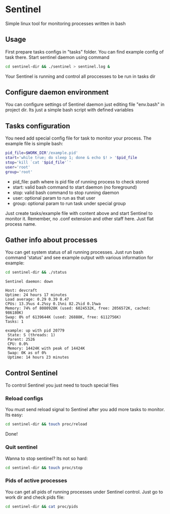 # Sentinel
Simple linux tool for monitoring processes written in bash

## Usage
First prepare tasks configs in "tasks" folder. You can find example config of task there.
Start sentinel daemon using command
```bash
cd sentinel-dir && ./sentinel > sentinel.log &
```
Your Sentinel is running and control all proccesses to be run in tasks dir

## Configure daemon environment
You can configure settings of Sentinel daemon just editing file "env.bash" in project dir. Its just a simple bash script with defined variables

## Tasks configuration
You need add special config file for task to monitor your process. The example file is simple bash:
```bash
pid_file=$WORK_DIR'/example.pid'
start='while true; do sleep 1; done & echo $! > '$pid_file
stop='kill `cat '$pid_file'`'
user='root'
group='root'
```
- pid_file: path where is pid file of running process to check stored
- start: valid bash command to start daemon (no foreground)
- stop: valid bash command to stop running daemon
- user: optional param to run as that user
- group: optional param to run task under special group

Just create tasks/example file with content above and start Sentinel to monitor it. Remember, no .conf extension and other staff here. Just flat process name.

## Gather info about processes
You can get system status of all running processes. Just run bash command 'status' and see example output with various information for example:
```bash
cd sentinel-dir && ./status
```

```
Sentinel daemon: down

Host: devcraft
Uptime: 24 hours 17 minutes
Load average: 0.29 0.39 0.47
CPUs: 13.3%us 4.2%sy 0.1%ni 82.2%id 0.1%wa
Memory: 74% of 8080928K (used: 6024532K, free: 2056572K, cached: 986180K)
Swap: 0% of 6139644K (used: 26888K, free: 6112756K)
Tasks: 1

example: up with pid 20779
 State: S (threads: 1)
 Parent: 2526
 CPU: 0.0%
 Memory: 14424K with peak of 14424K
 Swap: 0K as of 0%
 Uptime: 14 hours 23 minutes
```

## Control Sentinel
To control Sentinel you just need to touch special files

### Reload configs
You must send reload signal to Sentinel after you add more tasks to monitor. Its easy:
```bash
cd sentinel-dir && touch proc/reload
```
Done!

### Quit sentinel
Wanna to stop sentinel? Its not so hard:
```bash
cd sentinel-dir && touch proc/stop
```

### Pids of active processes
You can get all pids of running processes under Sentinel control. Just go to work dir and check pids file:
```bash
cd sentinel-dir && cat proc/pids
```

